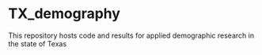 # TX_demography
This repository hosts code and results for applied demographic research in the state of Texas
